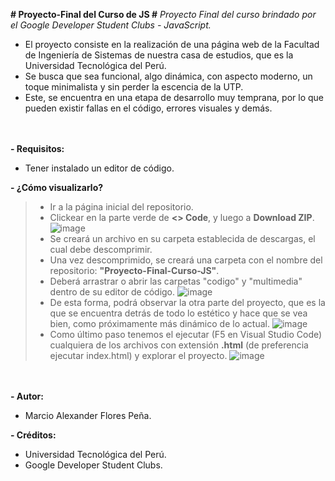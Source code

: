 **# Proyecto-Final del Curso de JS #**
*Proyecto Final del curso brindado por el Google Developer Student Clubs - JavaScript.*

- El proyecto consiste en la realización de una página web de la Facultad de Ingeniería de Sistemas de nuestra casa de estudios, que es la Universidad Tecnológica del Perú.
- Se busca que sea funcional, algo dinámica, con aspecto moderno, un toque minimalista y sin perder la escencia de la UTP.
- Este, se encuentra en una etapa de desarrollo muy temprana, por lo que pueden existir fallas en el código, errores visuales y demás.

ㅤ

**- Requisitos:**
- Tener instalado un editor de código.

**- ¿Cómo visualizarlo?**
> - Ir a la página inicial del repositorio.
> - Clickear en la parte verde de **<> Code**, y luego a **Download ZIP**.
![image](https://github.com/bug4rcio/bug4rcio.github.io/assets/131096504/d1005857-a9ed-4440-b833-be63604c6dcd)
> - Se creará un archivo en su carpeta establecida de descargas, el cual debe descomprimir.
> - Una vez descomprimido, se creará una carpeta con el nombre del repositorio: **"Proyecto-Final-Curso-JS"**.
> - Deberá arrastrar o abrir las carpetas "codigo" y "multimedia" dentro de su editor de código.
![image](https://github.com/bug4rcio/Proyecto-Final-JS/assets/131096504/0c63fd57-4430-48e6-a5ff-84eb520d6858)
> - De esta forma, podrá observar la otra parte del proyecto, que es la que se encuentra detrás de todo lo estético y hace que se vea bien, como próximamente más dinámico de lo actual.
![image](https://github.com/bug4rcio/Proyecto-Final-JS/assets/131096504/3430d393-2efa-4b9a-9a6a-c2b2dc016167)
> - Como último paso tenemos el ejecutar (F5 en Visual Studio Code) cualquiera de los archivos con extensión **.html** (de preferencia ejecutar index.html) y explorar el proyecto.
![image](https://github.com/bug4rcio/Proyecto-Final-JS/assets/131096504/295ef407-93a9-4cc9-ba58-919155bd87f4)

ㅤ

**- Autor:**
- Marcio Alexander Flores Peña.

**- Créditos:**
- Universidad Tecnológica del Perú.
- Google Developer Student Clubs.
